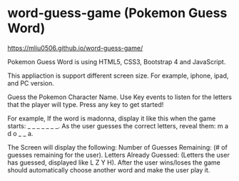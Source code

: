 # word-guess-game (Pokemon Guess Word)

https://mliu0506.github.io/word-guess-game/

Pokemon Guess Word is using HTML5, CSS3, Bootstrap 4 and JavaScript.  

This appliaction is support different screen size.  For example, iphone, ipad, and PC version.

Guess the Pokemon Character Name.
Use Key events to listen for the letters that the player will type.
Press any key to get started!


For example,
If the word is madonna, display it like this when the game starts: _ _ _ _ _ _ _.
As the user guesses the correct letters, reveal them: m a d o _  _ a.


The Screen will display the following:
Number of Guesses Remaining: (# of guesses remaining for the user).
Letters Already Guessed: (Letters the user has guessed, displayed like L Z Y H).
After the user wins/loses the game should automatically choose another word and make the user play it.
